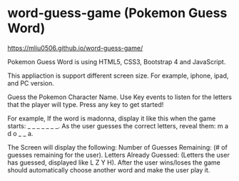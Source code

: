 # word-guess-game (Pokemon Guess Word)

https://mliu0506.github.io/word-guess-game/

Pokemon Guess Word is using HTML5, CSS3, Bootstrap 4 and JavaScript.  

This appliaction is support different screen size.  For example, iphone, ipad, and PC version.

Guess the Pokemon Character Name.
Use Key events to listen for the letters that the player will type.
Press any key to get started!


For example,
If the word is madonna, display it like this when the game starts: _ _ _ _ _ _ _.
As the user guesses the correct letters, reveal them: m a d o _  _ a.


The Screen will display the following:
Number of Guesses Remaining: (# of guesses remaining for the user).
Letters Already Guessed: (Letters the user has guessed, displayed like L Z Y H).
After the user wins/loses the game should automatically choose another word and make the user play it.
